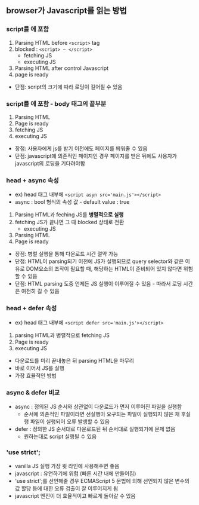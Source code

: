 ## browser가 Javascript를 읽는 방법

### script를 <head>에 포함
1. Parsing HTML before `<script>` tag
2. blocked : `<script> ~ </script>`
    - fetching JS
    - executing JS
3. Parsing HTML after control Javascript
4. page is ready
- 단점: script의 크기에 따라 로딩이 길어질 수 있음

### script를 <body>에 포함 - body 태그의 끝부분
1. Parsing HTML
2. Page is ready
3. fetching JS
4. executing JS
- 장점: 사용자에게 js를 받기 이전에도 페이지를 띄워줄 수 있음
- 단점: javascript에 의존적인 페이지인 경우 페이지를 받은 뒤에도 사용자가 javascript의 로딩을 기다려야함

### head + async 속성
- ex) head 태그 내부에 `<script asyn src='main.js'></script>`
- async : bool 형식의 속성 값 - default value : true
1. Parsing HTML과 feching JS를 **병렬적으로 실행**
2. fetching JS가 끝나면 그 때 blocked 상태로 전환
    - executing JS
3. Parsing HTML
4. Page is ready
- 장점: 병렬 실행을 통해 다운로드 시간 절약 가능
- 단점: HTML이 parsing되기 이전에 JS가 실행되므로 query selector와 같은 이유로 DOM요소의 조작이 필요할 때, 해당하는 HTML이 준비되어 있지 않다면 위험할 수 있음
- 단점: HTML parsing 도중 언제든 JS 실행이 이루어질 수 있음 - 따라서 로딩 시간은 여전히 길 수 있음

### head + defer 속성
- ex) head 태그 내부에 `<script defer src='main.js'></script>`
1. parsing HTML과 병렬적으로 fetching JS
2. Page is ready
3. executing JS
- 다운로드를 미리 끝내놓은 뒤 parsing HTML을 마무리
- 바로 이어서 JS를 실행
- 가장 효율적인 방법

### async & defer 비교
- async : 정의된 JS 순서와 상관없이 다운로드가 먼저 이루어진 파일을 실행함
    - 순서에 의존적인 파일이라면 선실행이 요구되는 파일이 실행되지 않은 채 후실행 파일이 실행되어 오류 발생할 수 있음
- defer : 정의한 JS 순서대로 다운로드된 뒤 순서대로 실행되기에 문제 없음
    - 원하는대로 script 실행될 수 있음

### 'use strict';
- vanilla JS 실행 가장 윗 라인에 사용해주면 좋음
- javascript : 유연하기에 위험 (빠른 시간 내에 만들어짐)
- 'use strict';를 선언해줄 경우 ECMAScript 5 문법에 의해 선언되지 않은 변수의 값 할당 등에 대한 오류 검출이 잘 이루어지게 됨
- javascript 엔진이 더 효율적이고 빠르게 돌아갈 수 있음
